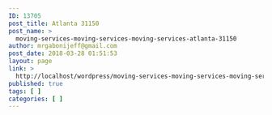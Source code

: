 ```yaml
---
ID: 13705
post_title: Atlanta 31150
post_name: >
  moving-services-moving-services-moving-services-atlanta-31150
author: mrgabonijeff@gmail.com
post_date: 2018-03-28 01:51:53
layout: page
link: >
  http://localhost/wordpress/moving-services-moving-services-moving-services-atlanta-31150/
published: true
tags: [ ]
categories: [ ]
---
```

